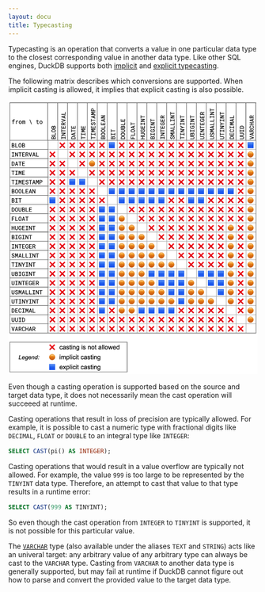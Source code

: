 ```yaml
---
layout: docu
title: Typecasting
---
```


Typecasting is an operation that converts a value in one particular data type to the closest corresponding value in another data type.
Like other SQL engines, DuckDB supports both [implicit](../expressions/cast#implicit-casting) and [explicit typecasting](../expressions/cast#explicit-casting).

The following matrix describes which conversions are supported.
When implicit casting is allowed, it implies that explicit casting is also possible.

![Typecasting matrix](/images/typecasting-matrix.png)

Even though a casting operation is supported based on the source and target data type, it does not necessarily mean the cast operation will succeeed at runtime.

Casting operations that result in loss of precision are typically allowed. For example, it is possible to cast a numeric type with fractional digits like `DECIMAL`, `FLOAT` or `DOUBLE` to an integral type like `INTEGER`:

```sql
SELECT CAST(pi() AS INTEGER);
```

Casting operations that would result in a value overflow are typically not allowed. For example, the value `999` is too large to be represented by the `TINYINT` data type. Therefore, an attempt to cast that value to that type results in a runtime error:

```sql
SELECT CAST(999 AS TINYINT);
```

So even though the cast operation from `INTEGER` to `TINYINT` is supported, it is not possible for this particular value.
  
The [`VARCHAR`](text) type (also available under the aliases `TEXT` and `STRING`) acts like an univeral target: any arbitrary value of any arbitrary type can always be cast to the `VARCHAR` type.
Casting from `VARCHAR` to another data type is generally supported, but may fail at runtime if DuckDB cannot figure out how to parse and convert the provided value to the target data type.
